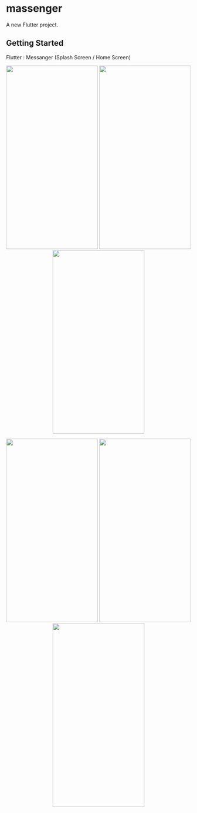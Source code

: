 # massenger

A new Flutter project.

## Getting Started

Flutter : Messanger (Splash Screen / Home Screen)


<p align="center">
  <img width="250" height="500" src="https://user-images.githubusercontent.com/59257905/122833451-4a443c00-d2ed-11eb-961f-78965fb889dc.png">        <img width="250" height="500" src="https://user-images.githubusercontent.com/59257905/108930694-10b93800-764f-11eb-8fa1-9939a4fe1464.png">      <img width="250" height="500" src="https://user-images.githubusercontent.com/59257905/108930765-33e3e780-764f-11eb-9dae-3fb45ee0ece8.png">       
  </p>
  
  
<p align="center">
  <img width="250" height="500" src="https://user-images.githubusercontent.com/59257905/122833490-5b8d4880-d2ed-11eb-97e2-acbbf65b7c2c.png">        <img width="250" height="500" src="https://user-images.githubusercontent.com/59257905/108930694-10b93800-764f-11eb-8fa1-9939a4fe1464.png">      <img width="250" height="500" src="https://user-images.githubusercontent.com/59257905/108930765-33e3e780-764f-11eb-9dae-3fb45ee0ece8.png">       
  </p>
  
